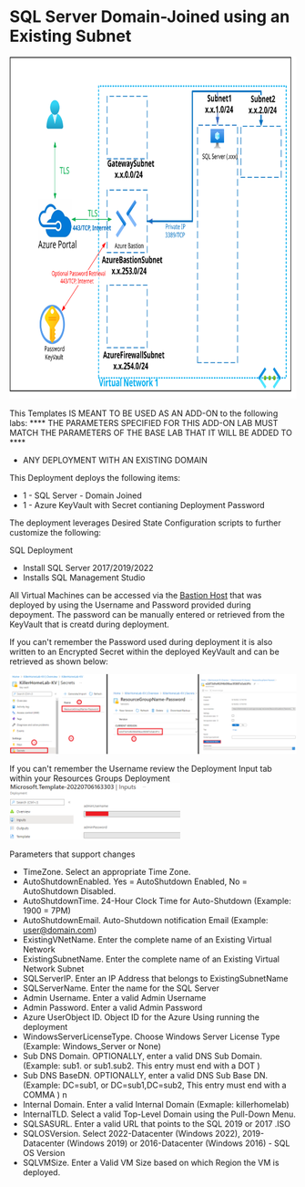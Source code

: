 # SQL Server Domain-Joined using an Existing Subnet
<img src="./x_Images/SQLServerwithVNet.svg" height="600" width="800"/>

This Templates IS MEANT TO BE USED AS AN ADD-ON to the following labs: **** THE PARAMETERS SPECIFIED FOR THIS ADD-ON LAB MUST MATCH THE PARAMETERS OF THE BASE LAB THAT IT WILL BE ADDED TO ****

- ANY DEPLOYMENT WITH AN EXISTING DOMAIN

This Deployment deploys the following items:

- 1 - SQL Server - Domain Joined
- 1 - Azure KeyVault with Secret contianing Deployment Password

The deployment leverages Desired State Configuration scripts to further customize the following:

SQL Deployment
- Install SQL Server 2017/2019/2022
- Installs SQL Management Studio

All Virtual Machines can be accessed via the [Bastion Host](https://docs.microsoft.com/en-us/azure/bastion/bastion-overview) that was deployed by using the Username and Password provided during depoyment.  The password can be manually entered or retrieved from the KeyVault that is creatd during deployment.

If you can't remember the Password used during deployment it is also written to an Encrypted Secret within the deployed KeyVault and can be retrieved as shown below:

<img src="./x_Images/DeploymentPassword.png" width="600"/>

If you can't remember the Username review the Deployment Input tab within your Resources Groups Deployment
<img src="./x_Images/DeploymentUsername.png" width="300"/>

Parameters that support changes
- TimeZone.  Select an appropriate Time Zone.
- AutoShutdownEnabled.  Yes = AutoShutdown Enabled, No = AutoShutdown Disabled.
- AutoShutdownTime.  24-Hour Clock Time for Auto-Shutdown (Example: 1900 = 7PM)
- AutoShutdownEmail.  Auto-Shutdown notification Email (Example:  user@domain.com)
- ExistingVNetName. Enter the complete name of an Existing Virtual Network
- ExistingSubnetName. Enter the complete name of an Existing Virtual Network Subnet
- SQLServerIP. Enter an IP Address that belongs to ExistingSubnetName
- SQLServerName. Enter the name for the SQL Server
- Admin Username.  Enter a valid Admin Username
- Admin Password.  Enter a valid Admin Password
- Azure UserObject ID.  Object ID for the Azure Using running the deployment
- WindowsServerLicenseType.  Choose Windows Server License Type (Example:  Windows_Server or None)
- Sub DNS Domain.  OPTIONALLY, enter a valid DNS Sub Domain. (Example:  sub1. or sub1.sub2.    This entry must end with a DOT )
- Sub DNS BaseDN.  OPTIONALLY, enter a valid DNS Sub Base DN. (Example:  DC=sub1, or DC=sub1,DC=sub2,    This entry must end with a COMMA ) n
- Internal Domain.  Enter a valid Internal Domain (Exmaple:  killerhomelab)
- InternalTLD.  Select a valid Top-Level Domain using the Pull-Down Menu.
- SQLSASURL. Enter a valid URL that points to the SQL 2019 or 2017 .ISO
- SQLOSVersion. Select 2022-Datacenter (Windows 2022), 2019-Datacenter (Windows 2019) or 2016-Datacenter (Windows 2016) - SQL OS Version
- SQLVMSize. Enter a Valid VM Size based on which Region the VM is deployed.